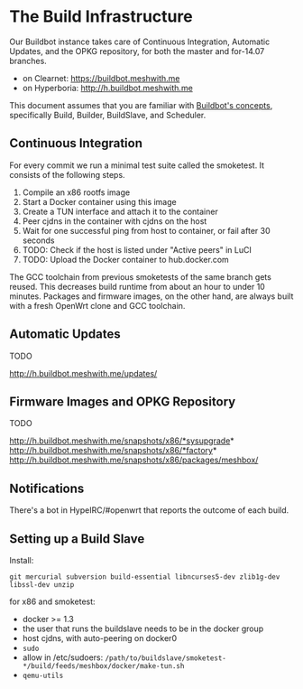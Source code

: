 # The Build Infrastructure

Our Buildbot instance takes care of Continuous Integration, Automatic Updates,
and the OPKG repository, for both the master and for-14.07 branches.

- on Clearnet: <https://buildbot.meshwith.me>
- on Hyperboria: <http://h.buildbot.meshwith.me>

This document assumes that you are familiar with [Buildbot's concepts][concepts],
specifically Build, Builder, BuildSlave, and Scheduler.

[concepts]: http://docs.buildbot.net/latest/manual/concepts.html

## Continuous Integration

For every commit we run a minimal test suite called the smoketest. It consists
of the following steps.

1. Compile an x86 rootfs image
2. Start a Docker container using this image
3. Create a TUN interface and attach it to the container
4. Peer cjdns in the container with cjdns on the host
5. Wait for one successful ping from host to container, or fail after 30 seconds
6. TODO: Check if the host is listed under "Active peers" in LuCI
7. TODO: Upload the Docker container to hub.docker.com

The GCC toolchain from previous smoketests of the same branch gets reused.
This decreases build runtime from about an hour to under 10 minutes. Packages
and firmware images, on the other hand, are always built with a fresh OpenWrt
clone and GCC toolchain.

## Automatic Updates

TODO

http://h.buildbot.meshwith.me/updates/

## Firmware Images and OPKG Repository

TODO

http://h.buildbot.meshwith.me/snapshots/x86/*sysupgrade*
http://h.buildbot.meshwith.me/snapshots/x86/*factory*
http://h.buildbot.meshwith.me/snapshots/x86/packages/meshbox/

## Notifications

There's a bot in HypeIRC/#openwrt that reports the outcome of each build.

## Setting up a Build Slave

Install:

`git mercurial subversion build-essential libncurses5-dev zlib1g-dev libssl-dev unzip`

for x86 and smoketest:

- docker >= 1.3
- the user that runs the buildslave needs to be in the docker group
- host cjdns, with auto-peering on docker0
- `sudo`
- allow in /etc/sudoers: `/path/to/buildslave/smoketest-*/build/feeds/meshbox/docker/make-tun.sh`
- `qemu-utils`
